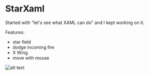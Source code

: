 # StarXaml
Started with "let's see what XAML can do" and I kept working on it.

Features:
- star field
- dodge incoming fire
- X Wing
- move with mouse

![alt text](http://image.prntscr.com/image/3b23a0d21de843a69a6621979289aa93.png "Screenshot")
